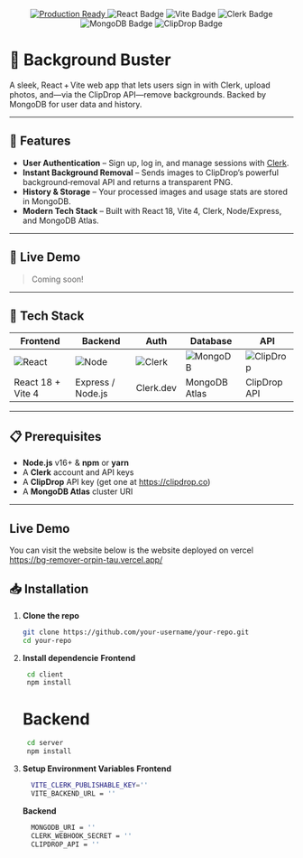 <!-- PROJECT BADGES -->
<p align="center">
  <a href="https://github.com/your-username/your-repo">
    <img src="https://img.shields.io/badge/Status-Production-brightgreen?style=flat-square" alt="Production Ready"/>
  </a>
  <img src="https://img.shields.io/badge/React-18.x-blue?style=flat-square&logo=react" alt="React Badge"/>
  <img src="https://img.shields.io/badge/Vite-4.x-purple?style=flat-square&logo=vite" alt="Vite Badge"/>
  <img src="https://img.shields.io/badge/Clerk-Auth-orange?style=flat-square&logo=clerk" alt="Clerk Badge"/>
  <img src="https://img.shields.io/badge/MongoDB-6.x-green?style=flat-square&logo=mongodb" alt="MongoDB Badge"/>
  <img src="https://img.shields.io/badge/ClipDrop-API-red?style=flat-square" alt="ClipDrop Badge"/>
</p>

# 🎨 Background Buster

A sleek, React + Vite web app that lets users sign in with Clerk, upload photos, and—via the ClipDrop API—remove backgrounds. Backed by MongoDB for user data and history.

---

## 🚀 Features

- **User Authentication** – Sign up, log in, and manage sessions with [Clerk](https://clerk.dev).  
- **Instant Background Removal** – Sends images to ClipDrop’s powerful background‑removal API and returns a transparent PNG.  
- **History & Storage** – Your processed images and usage stats are stored in MongoDB.  
- **Modern Tech Stack** – Built with React 18, Vite 4, Clerk, Node/Express, and MongoDB Atlas.

---

## 🎨 Live Demo

> Coming soon!  

---

## 🧰 Tech Stack

| Frontend           | Backend              | Auth       | Database    | API          |
| ------------------ | -------------------- | ---------- | ----------- | ------------ |
| ![React][react]    | ![Node][node]        | ![Clerk][clerk] | ![MongoDB][mongodb] | ![ClipDrop][clipdrop] |
| React 18 + Vite 4  | Express / Node.js    | Clerk.dev  | MongoDB Atlas | ClipDrop API |

[react]: https://img.shields.io/badge/React-18.x-blue?style=for-the-badge&logo=react
[node]: https://img.shields.io/badge/Node.js-16.x-brightgreen?style=for-the-badge&logo=node.js
[clerk]: https://img.shields.io/badge/Clerk-Auth-orange?style=for-the-badge&logo=clerk
[mongodb]: https://img.shields.io/badge/MongoDB-6.x-green?style=for-the-badge&logo=mongodb
[clipdrop]: https://img.shields.io/badge/ClipDrop-API-red?style=for-the-badge

---

## 📋 Prerequisites

- **Node.js** v16+ & **npm** or **yarn**  
- A **Clerk** account and API keys  
- A **ClipDrop** API key (get one at https://clipdrop.co)  
- A **MongoDB Atlas** cluster URI  

---
## Live Demo
You can visit the website below is the website deployed on vercel
https://bg-remover-orpin-tau.vercel.app/

## 📥 Installation

1. **Clone the repo**  
   ```bash
   git clone https://github.com/your-username/your-repo.git
   cd your-repo
   ```
2. **Install dependencie**
   **Frontend**
   ```bash
    cd client
    npm install
   ```
   
   # Backend
   ```bash
    cd server
    npm install
   ```
3. **Setup Environment Variables**
   **Frontend**
   ```bash
     VITE_CLERK_PUBLISHABLE_KEY=''
     VITE_BACKEND_URL = ''
   ```
   
   **Backend**
   ```bash
     MONGODB_URI = ''
     CLERK_WEBHOOK_SECRET = ''
     CLIPDROP_API = ''
   ```
     
